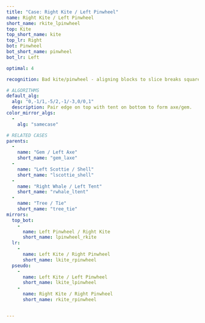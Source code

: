 ```yaml
---
title: "Case: Right Kite / Left Pinwheel"
name: Right Kite / Left Pinwheel
short_name: rkite_lpinwheel
top: Kite
top_short_name: kite
top_lr: Right
bot: Pinwheel
bot_short_name: pinwheel
bot_lr: Left

optimal: 4

recognition: Bad kite/pinwheel - aligning blocks to slice breaks squareshape.

# ALGORITHMS
default_alg:
  alg: "0,-1/1,-5/2,-1/-3,0/0,1"
  description: Pair edge on top with tent on bottom to form axe/gem.
color_mirror_algs:
  -
    alg: "samecase"

# RELATED CASES
parents:
  -
    name: "Gem / Left Axe"
    short_name: "gem_laxe"
  -
    name: "Left Scottie / Shell"
    short_name: "lscottie_shell"
  -
    name: "Right Whale / Left Tent"
    short_name: "rwhale_ltent"
  -
    name: "Tree / Tie"
    short_name: "tree_tie"
mirrors:
  top_bot:
    -
      name: Left Pinwheel / Right Kite
      short_name: lpinwheel_rkite
  lr:
    -
      name: Left Kite / Right Pinwheel
      short_name: lkite_rpinwheel
  pseudo:
    -
      name: Left Kite / Left Pinwheel
      short_name: lkite_lpinwheel
    -
      name: Right Kite / Right Pinwheel
      short_name: rkite_rpinwheel


---
```


